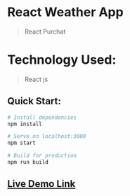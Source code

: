 # React Weather App

>React Purchat

# Technology Used:

>React js

## Quick Start:

```bash
# Install dependencies
npm install

# Serve on localhost:3000
npm start

# Build for production
npm run build
```
## [Live Demo Link]( https://kanzariamine.github.io/React_Purchat)
